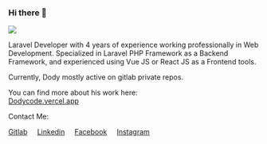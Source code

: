 ### Hi there 👋

![](https://hitx.vercel.app/counter/?id=https://github.com/dodycode/dodycode&t=github%20views)

Laravel Developer with 4 years of experience working professionally in Web Development. Specialized in Laravel PHP Framework as a Backend Framework, and experienced using Vue JS or React JS as a Frontend tools.

Currently, Dody mostly active on gitlab private repos.

You can find more about his work here:<br />
[Dodycode.vercel.app](https://dodycode.vercel.app)

Contact Me:

[Gitlab](https://gitlab.com/kirizu336) &nbsp; &nbsp; [Linkedin](https://www.linkedin.com/in/dodycode/) &nbsp; &nbsp; [Facebook](https://facebook.com/prasdody) &nbsp; &nbsp; [Instagram](https://www.instagram.com/__dodypras/)

<!-- <a href="https://github.com/dodycode?tab=repositories"><img alt="Dodycode Activity Graph" src="https://github-readme-stats.vercel.app/api/top-langs/?username=dodycode&theme=prussian&langs_count=6&layout=compact" /></a> -->
